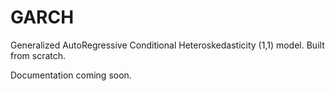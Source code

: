 # GARCH
Generalized AutoRegressive Conditional Heteroskedasticity (1,1) model. Built from scratch.

Documentation coming soon.
